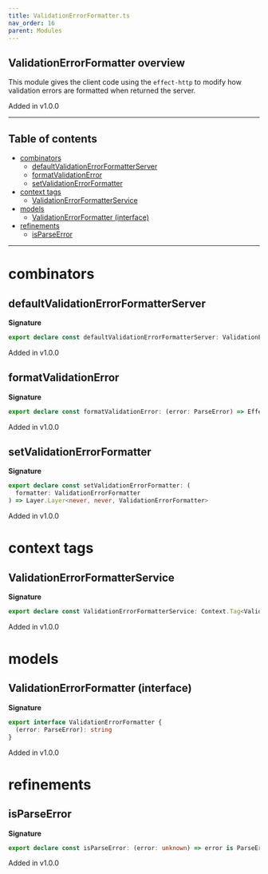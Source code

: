 ```yaml
---
title: ValidationErrorFormatter.ts
nav_order: 16
parent: Modules
---
```


## ValidationErrorFormatter overview

This module gives the client code using the `effect-http` to modify
how validation errors are formatted when returned the server.

Added in v1.0.0

---

<h2 class="text-delta">Table of contents</h2>

- [combinators](#combinators)
  - [defaultValidationErrorFormatterServer](#defaultvalidationerrorformatterserver)
  - [formatValidationError](#formatvalidationerror)
  - [setValidationErrorFormatter](#setvalidationerrorformatter)
- [context tags](#context-tags)
  - [ValidationErrorFormatterService](#validationerrorformatterservice)
- [models](#models)
  - [ValidationErrorFormatter (interface)](#validationerrorformatter-interface)
- [refinements](#refinements)
  - [isParseError](#isparseerror)

---

# combinators

## defaultValidationErrorFormatterServer

**Signature**

```ts
export declare const defaultValidationErrorFormatterServer: ValidationErrorFormatter
```

Added in v1.0.0

## formatValidationError

**Signature**

```ts
export declare const formatValidationError: (error: ParseError) => Effect.Effect<never, never, string>
```

Added in v1.0.0

## setValidationErrorFormatter

**Signature**

```ts
export declare const setValidationErrorFormatter: (
  formatter: ValidationErrorFormatter
) => Layer.Layer<never, never, ValidationErrorFormatter>
```

Added in v1.0.0

# context tags

## ValidationErrorFormatterService

**Signature**

```ts
export declare const ValidationErrorFormatterService: Context.Tag<ValidationErrorFormatter, ValidationErrorFormatter>
```

Added in v1.0.0

# models

## ValidationErrorFormatter (interface)

**Signature**

```ts
export interface ValidationErrorFormatter {
  (error: ParseError): string
}
```

Added in v1.0.0

# refinements

## isParseError

**Signature**

```ts
export declare const isParseError: (error: unknown) => error is ParseError
```

Added in v1.0.0
